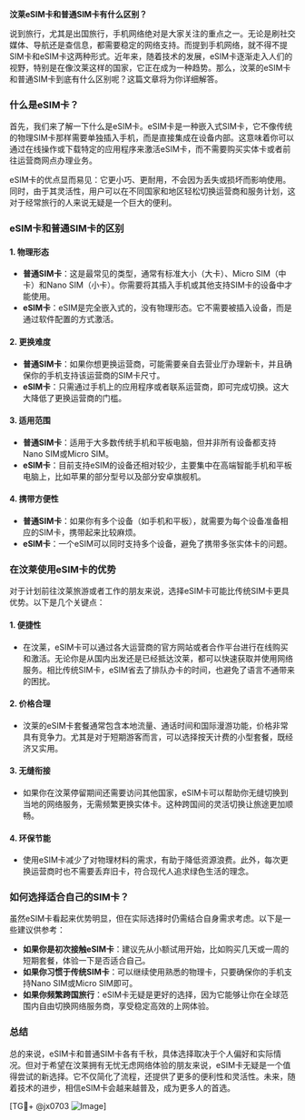 **汶莱eSIM卡和普通SIM卡有什么区别？**

说到旅行，尤其是出国旅行，手机网络绝对是大家关注的重点之一。无论是刷社交媒体、导航还是查信息，都需要稳定的网络支持。而提到手机网络，就不得不提SIM卡和eSIM卡这两种形式。近年来，随着技术的发展，eSIM卡逐渐走入人们的视野，特别是在像汶莱这样的国家，它正在成为一种趋势。那么，汶莱的eSIM卡和普通SIM卡到底有什么区别呢？这篇文章将为你详细解答。

### 什么是eSIM卡？

首先，我们来了解一下什么是eSIM卡。eSIM卡是一种嵌入式SIM卡，它不像传统的物理SIM卡那样需要单独插入手机，而是直接集成在设备内部。这意味着你可以通过在线操作或下载特定的应用程序来激活eSIM卡，而不需要购买实体卡或者前往运营商网点办理业务。

eSIM卡的优点显而易见：它更小巧、更耐用，不会因为丢失或损坏而影响使用。同时，由于其灵活性，用户可以在不同国家和地区轻松切换运营商和服务计划，这对于经常旅行的人来说无疑是一个巨大的便利。

### eSIM卡和普通SIM卡的区别

#### 1. **物理形态**
   - **普通SIM卡**：这是最常见的类型，通常有标准大小（大卡）、Micro SIM（中卡）和Nano SIM（小卡）。你需要将其插入手机或其他支持SIM卡的设备中才能使用。
   - **eSIM卡**：eSIM是完全嵌入式的，没有物理形态。它不需要被插入设备，而是通过软件配置的方式激活。

#### 2. **更换难度**
   - **普通SIM卡**：如果你想更换运营商，可能需要亲自去营业厅办理新卡，并且确保你的手机支持该运营商的SIM卡尺寸。
   - **eSIM卡**：只需通过手机上的应用程序或者联系运营商，即可完成切换。这大大降低了更换运营商的门槛。

#### 3. **适用范围**
   - **普通SIM卡**：适用于大多数传统手机和平板电脑，但并非所有设备都支持Nano SIM或Micro SIM。
   - **eSIM卡**：目前支持eSIM的设备还相对较少，主要集中在高端智能手机和平板电脑上，比如苹果的部分型号以及部分安卓旗舰机。

#### 4. **携带方便性**
   - **普通SIM卡**：如果你有多个设备（如手机和平板），就需要为每个设备准备相应的SIM卡，携带起来比较麻烦。
   - **eSIM卡**：一个eSIM可以同时支持多个设备，避免了携带多张实体卡的问题。

### 在汶莱使用eSIM卡的优势

对于计划前往汶莱旅游或者工作的朋友来说，选择eSIM卡可能比传统SIM卡更具优势。以下是几个关键点：

#### 1. **便捷性**
   - 在汶莱，eSIM卡可以通过各大运营商的官方网站或者合作平台进行在线购买和激活。无论你是从国内出发还是已经抵达汶莱，都可以快速获取并使用网络服务。相比传统SIM卡，eSIM省去了排队办卡的时间，也避免了语言不通带来的困扰。

#### 2. **价格合理**
   - 汶莱的eSIM卡套餐通常包含本地流量、通话时间和国际漫游功能，价格非常具有竞争力。尤其是对于短期游客而言，可以选择按天计费的小型套餐，既经济又实用。

#### 3. **无缝衔接**
   - 如果你在汶莱停留期间还需要访问其他国家，eSIM卡可以帮助你无缝切换到当地的网络服务，无需频繁更换实体卡。这种跨国间的灵活切换让旅途更加顺畅。

#### 4. **环保节能**
   - 使用eSIM卡减少了对物理材料的需求，有助于降低资源浪费。此外，每次更换运营商时也不需要丢弃旧卡，符合现代人追求绿色生活的理念。

### 如何选择适合自己的SIM卡？

虽然eSIM卡看起来优势明显，但在实际选择时仍需结合自身需求考虑。以下是一些建议供参考：

- **如果你是初次接触eSIM卡**：建议先从小额试用开始，比如购买几天或一周的短期套餐，体验一下是否适合自己。
- **如果你习惯于传统SIM卡**：可以继续使用熟悉的物理卡，只要确保你的手机支持Nano SIM或Micro SIM即可。
- **如果你频繁跨国旅行**：eSIM卡无疑是更好的选择，因为它能够让你在全球范围内自由切换网络服务商，享受稳定高效的上网体验。

### 总结

总的来说，eSIM卡和普通SIM卡各有千秋，具体选择取决于个人偏好和实际情况。但对于希望在汶莱拥有无忧无虑网络体验的朋友来说，eSIM卡无疑是一个值得尝试的新选择。它不仅简化了流程，还提供了更多的便利性和灵活性。未来，随着技术的进步，相信eSIM卡会越来越普及，成为更多人的首选。

[TG💪+ @jx0703 ![Image](https://github.com/user-attachments/assets/dbca1d08-cadb-493c-b0ec-ad6f7a83f270)]
